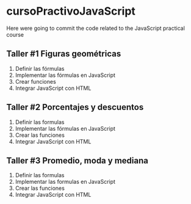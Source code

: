 # cursoPractivoJavaScript

Here were going to commit the code related to the JavaScript practical course

## Taller #1 Figuras geométricas

1. Definir las fórmulas
2. Implementar las fórmulas en JavaScript
3. Crear funciones
4. Integrar JavaScript con HTML

## Taller #2 Porcentajes y descuentos

1. Definir las formulas
2. Implementar las fórmulas en JavaScript
3. Crear las funciones
4. Integrar JavaScript con HTML

## Taller #3 Promedio, moda y mediana

1. Definir las formulas
2. Implementar las formulas en JavaScript
3. Crear las funciones
4. Integrar JavaScript con HTML
